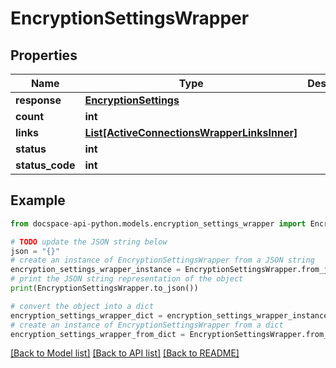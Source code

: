 # EncryptionSettingsWrapper

## Properties

Name | Type | Description | Notes
------------ | ------------- | ------------- | -------------
**response** | [**EncryptionSettings**](EncryptionSettings.md) |  | [optional] 
**count** | **int** |  | [optional] 
**links** | [**List[ActiveConnectionsWrapperLinksInner]**](ActiveConnectionsWrapperLinksInner.md) |  | [optional] 
**status** | **int** |  | [optional] 
**status_code** | **int** |  | [optional] 

## Example

```python
from docspace-api-python.models.encryption_settings_wrapper import EncryptionSettingsWrapper

# TODO update the JSON string below
json = "{}"
# create an instance of EncryptionSettingsWrapper from a JSON string
encryption_settings_wrapper_instance = EncryptionSettingsWrapper.from_json(json)
# print the JSON string representation of the object
print(EncryptionSettingsWrapper.to_json())

# convert the object into a dict
encryption_settings_wrapper_dict = encryption_settings_wrapper_instance.to_dict()
# create an instance of EncryptionSettingsWrapper from a dict
encryption_settings_wrapper_from_dict = EncryptionSettingsWrapper.from_dict(encryption_settings_wrapper_dict)
```
[[Back to Model list]](../README.md#documentation-for-models) [[Back to API list]](../README.md#documentation-for-api-endpoints) [[Back to README]](../README.md)


